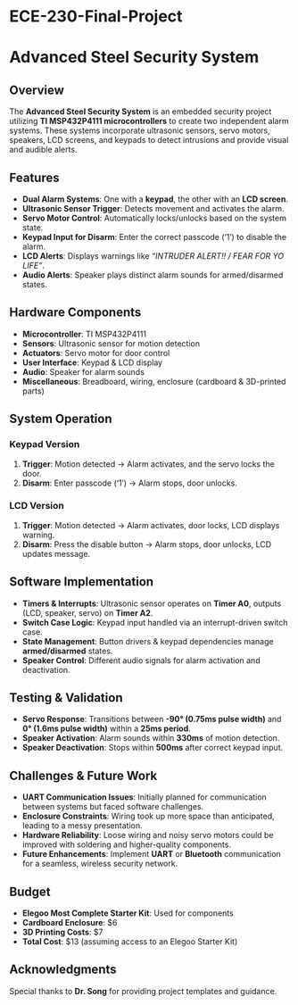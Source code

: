 # ECE-230-Final-Project
# Advanced Steel Security System  

## Overview  
The **Advanced Steel Security System** is an embedded security project utilizing **TI MSP432P4111 microcontrollers** to create two independent alarm systems. These systems incorporate ultrasonic sensors, servo motors, speakers, LCD screens, and keypads to detect intrusions and provide visual and audible alerts.  

## Features  
- **Dual Alarm Systems**: One with a **keypad**, the other with an **LCD screen**.  
- **Ultrasonic Sensor Trigger**: Detects movement and activates the alarm.  
- **Servo Motor Control**: Automatically locks/unlocks based on the system state.  
- **Keypad Input for Disarm**: Enter the correct passcode (‘1’) to disable the alarm.  
- **LCD Alerts**: Displays warnings like *“INTRUDER ALERT!! / FEAR FOR YO LIFE”*.  
- **Audio Alerts**: Speaker plays distinct alarm sounds for armed/disarmed states.  

## Hardware Components  
- **Microcontroller**: TI MSP432P4111  
- **Sensors**: Ultrasonic sensor for motion detection  
- **Actuators**: Servo motor for door control  
- **User Interface**: Keypad & LCD display  
- **Audio**: Speaker for alarm sounds  
- **Miscellaneous**: Breadboard, wiring, enclosure (cardboard & 3D-printed parts)  

## System Operation  
### **Keypad Version**  
1. **Trigger**: Motion detected → Alarm activates, and the servo locks the door.  
2. **Disarm**: Enter passcode (‘1’) → Alarm stops, door unlocks.  

### **LCD Version**  
1. **Trigger**: Motion detected → Alarm activates, door locks, LCD displays warning.  
2. **Disarm**: Press the disable button → Alarm stops, door unlocks, LCD updates message.  

## Software Implementation  
- **Timers & Interrupts**: Ultrasonic sensor operates on **Timer A0**, outputs (LCD, speaker, servo) on **Timer A2**.  
- **Switch Case Logic**: Keypad input handled via an interrupt-driven switch case.  
- **State Management**: Button drivers & keypad dependencies manage **armed/disarmed** states.  
- **Speaker Control**: Different audio signals for alarm activation and deactivation.  

## Testing & Validation  
- **Servo Response**: Transitions between **-90° (0.75ms pulse width)** and **0° (1.6ms pulse width)** within a **25ms period**.  
- **Speaker Activation**: Alarm sounds within **330ms** of motion detection.  
- **Speaker Deactivation**: Stops within **500ms** after correct keypad input.  

## Challenges & Future Work  
- **UART Communication Issues**: Initially planned for communication between systems but faced software challenges.  
- **Enclosure Constraints**: Wiring took up more space than anticipated, leading to a messy presentation.  
- **Hardware Reliability**: Loose wiring and noisy servo motors could be improved with soldering and higher-quality components.  
- **Future Enhancements**: Implement **UART** or **Bluetooth** communication for a seamless, wireless security network.  

## Budget  
- **Elegoo Most Complete Starter Kit**: Used for components  
- **Cardboard Enclosure**: $6  
- **3D Printing Costs**: $7  
- **Total Cost**: $13 (assuming access to an Elegoo Starter Kit)  

## Acknowledgments  
Special thanks to **Dr. Song** for providing project templates and guidance.  
